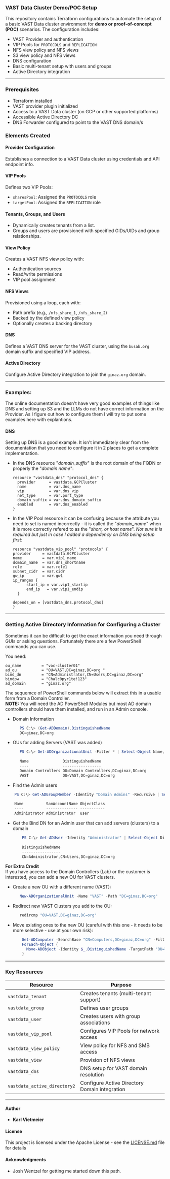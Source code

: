 ### VAST Data Cluster Demo/POC Setup

This repository contains Terraform configurations to automate the setup of a basic VAST Data cluster environment for **demo or proof-of-concept (POC)** scenarios. The configuration includes:

- VAST Provider and authentication
- VIP Pools for `PROTOCOLS` and `REPLICATION`
- NFS view policy and NFS views
- S3 view policy and NFS views
- DNS configuration
- Basic multi-tenant setup with users and groups
- Active Directory integration

---

### Prerequisites
- Terraform installed
- VAST provider plugin initialized
- Access to a VAST Data cluster (on GCP or other supported platforms)
- Accessible Active Directory DC
- DNS Forwarder configured to point to the VAST DNS domain/s

### Elements Created

####  Provider Configuration
Establishes a connection to a VAST Data cluster using credentials and API endpoint info.

####  VIP Pools
Defines two VIP Pools:
- `sharesPool`: Assigned the `PROTOCOLS` role
- `targetPool`: Assigned the `REPLICATION` role

####  Tenants, Groups, and Users
- Dynamically creates tenants from a list.
- Groups and users are provisioned with specified GIDs/UIDs and group relationships.

####  View Policy
Creates a VAST NFS view policy with:
- Authentication sources
- Read/write permissions
- VIP pool assignment

####  NFS Views
Provisioned using a loop, each with:
- Path prefix (e.g., `/nfs_share_1`, `/nfs_share_2`)
- Backed by the defined view policy
- Optionally creates a backing directory

####  DNS
Defines a VAST DNS server for the VAST cluster, using the `busab.org` domain suffix and specified VIP address.

####  Active Directory
Configure Active Directory integration to join the `ginaz.org` domain.

---

### Examples:

The online documentation doesn't have very good examples of things like DNS and setting up S3 and the LLMs do not have correct information on the Provider. As I figure out how to configure them I will try to put some examples here with explantions.

#### DNS
Setting up DNS is a good example. It isn't immediately clear from the documentation that you need to configure it in 2 places to get a complete implementation.  

- In the DNS resource "*domain_suffix*" is the root domain of the FQDN or properly the "*domain name*":

  ```hcl
  resource "vastdata_dns" "protocol_dns" {
    provider      = vastdata.GCPCluster
    name          = var.dns_name
    vip           = var.dns_vip
    net_type      = var.port_type
    domain_suffix = var.dns_domain_suffix
    enabled       = var.dns_enabled
  }
  ```
- In the VIP Pool resource it can be confusing because the attribute you need to set is named incorrectly - it is called the "*domain_name*" when it is more correctly refered to as the "*short, or host name*". *Not sure it is required but just in case I added a dependency on DNS being setup first*:

  ```hcl
  resource "vastdata_vip_pool" "protocols" {
  provider     = vastdata.GCPCluster
  name         = var.vip1_name
  domain_name  = var.dns_shortname
  role         = var.role1
  subnet_cidr  = var.cidr
  gw_ip        = var.gw1
  ip_ranges {
        start_ip = var.vip1_startip
        end_ip   = var.vip1_endip
    }
    
  depends_on = [vastdata_dns.protocol_dns]
  }
  ```

---

### Getting Active Directory Information for Configuring a Cluster

Sometimes it can be difficult to get the exact information you need through GUIs or asking questions. Fortunately there are a few PowerShell commands you can use.  

You need:

```hcl
ou_name         = "voc-cluster01"
ad_ou           = "OU=VAST,DC=ginaz,DC=org "
bind_dn         = "CN=Administrator,CN=Users,DC=ginaz,DC=org"
bindpw          = "Chalc0pyr1te!123"
ad_domain       = "ginaz.org"
```

The sequemce of PowerShell commands below will extract this in a usable form from a Domain Controller.   
**NOTE:** You will need the AD PowerShell Modules but most AD domain controllers should have them installed, and run in an Admin console.  

- Domain Information

  ```powershell
     PS C:\> (Get-ADDomain).DistinguishedName
     DC=ginaz,DC=org
  ```

- OUs for adding Servers (VAST was added)

  ```powershell
     PS C:\> Get-ADOrganizationalUnit -Filter * | Select-Object Name, DistinguishedName
    
     Name               DistinguishedName                    
     ----               -----------------                    
     Domain Controllers OU=Domain Controllers,DC=ginaz,DC=org
     VAST               OU=VAST,DC=ginaz,DC=org              
  ```

- Find the Admin users

```powershell
	PS C:\> Get-ADGroupMember -Identity "Domain Admins" -Recursive | Select-Object Name, SamAccountName, ObjectClass
	
	Name          SamAccountName ObjectClass
	----          -------------- -----------
    Administrator Administrator  user       
```

- Get the Bind DN for an Admin user that can add servers (clusters) to a domain

  ```powershell
      PS C:\> Get-ADUser -Identity "Administrator" | Select-Object DistinguishedName
    
      DistinguishedName                        
      -----------------                        
      CN=Administrator,CN=Users,DC=ginaz,DC=org
  ```

**For Extra Credit**  
If you have access to the Domain Controllers (Lab) or the customer is interested, you can add a new OU for VAST clusters.  

- Create a new OU with a different name (VAST):

  ```powershell
     New-ADOrganizationalUnit -Name "VAST" -Path "DC=ginaz,DC=org"
  ```

- Redirect new VAST Clusters you add to the OU:

  ```powershell
     redircmp "OU=VAST,DC=ginaz,DC=org"
  ```

- Move existing ones to the new OU (careful with this one - it needs to be more selective - use at your own risk):

  ```powershell
      Get-ADComputer -SearchBase "CN=Computers,DC=ginaz,DC=org" -Filter * |
      ForEach-Object {
        Move-ADObject -Identity $_.DistinguishedName -TargetPath "OU=Workstations,DC=ginaz,DC=org"
      }
  ```

---

###  Key Resources

| Resource                              | Purpose                                           |
|---------------------------------------|---------------------------------------------------|
| `vastdata_tenant`                     | Creates tenants (multi-tenant support)            |
| `vastdata_group`                      | Defines user groups                               |
| `vastdata_user`                       | Creates users with group associations             |
| `vastdata_vip_pool`                   | Configures VIP Pools for network access           |
| `vastdata_view_policy`                | View policy for NFS and SMB access                |
| `vastdata_view`                       | Provision of NFS views                            |
| `vastdata_dns`                        | DNS setup for VAST domain resolution              |
| `vastdata_active_directory2`          | Configure Active Directory Domain integration     |

---

#### Author

* **Karl Vietmeier**

#### License

This project is licensed under the Apache License - see the [LICENSE.md](../../LICENSE.md) file for details

#### Acknowledgments

* Josh Wentzel for getting me started down this path.
